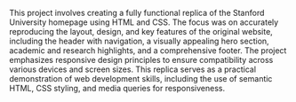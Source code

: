 This project involves creating a fully functional replica of the Stanford University homepage using HTML and CSS. The focus was on accurately reproducing the layout, design, and key features of the original website, including the header with navigation, a visually appealing hero section, academic and research highlights, and a comprehensive footer. The project emphasizes responsive design principles to ensure compatibility across various devices and screen sizes. This replica serves as a practical demonstration of web development skills, including the use of semantic HTML, CSS styling, and media queries for responsiveness.






